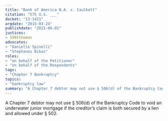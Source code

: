 ```yaml
---
title: "Bank of America N.A. v. Caulkett"
citation: "575 U.S. ___"
docket: "13-1421"
argdate: "2015-03-24"
publishdate: "2015-06-01"
justices:
- 1991thomas
advocates:
- "Danielle Spinelli"
- "Stephanos Bibas"
roles:
- "on behalf of the Petitioner"
- "on behalf of the Respondents"
tags:
- "Chapter 7 Bankruptcy"
topics:
- "bankruptcy law"
summary: "A Chapter 7 debtor may not use § 506(d) of the Bankruptcy Code to void an underwater junior mortgage if the creditor’s claim is both secured by a lien and allowed under § 502."
---
```

A Chapter 7 debtor may not use § 506(d) of the Bankruptcy Code to void an underwater junior mortgage if the creditor’s claim is both secured by a lien and allowed under § 502.